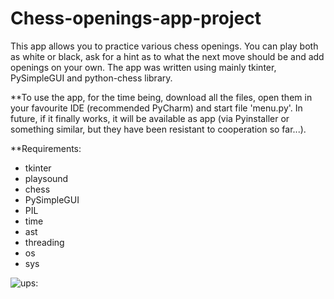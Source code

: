 # Chess-openings-app-project

This app allows you to practice various chess openings. You can play both as white or black, ask for a hint as to what the next move should be and add openings on your own. The app was written using mainly tkinter, PySimpleGUI and python-chess library.

**To use the app, for the time being, download all the files, open them in your favourite IDE (recommended PyCharm) and start file 'menu.py'. In future, if it finally works, it will be available as app (via Pyinstaller or something similar, but they have been resistant to cooperation so far...).

**Requirements: 
- tkinter
- playsound 
- chess 
- PySimpleGUI
- PIL
- time
- ast
- threading
- os
- sys

![ups:](https://github.com/Pug0r/Chess-openings-app-project/blob/main/board.png?raw=true)

